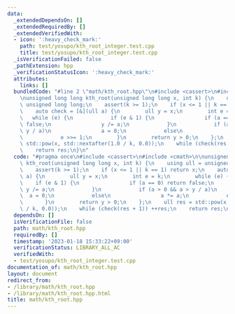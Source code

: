 ```yaml
---
data:
  _extendedDependsOn: []
  _extendedRequiredBy: []
  _extendedVerifiedWith:
  - icon: ':heavy_check_mark:'
    path: test/yosupo/kth_root_integer.test.cpp
    title: test/yosupo/kth_root_integer.test.cpp
  _isVerificationFailed: false
  _pathExtension: hpp
  _verificationStatusIcon: ':heavy_check_mark:'
  attributes:
    links: []
  bundledCode: "#line 2 \"math/kth_root.hpp\"\n#include <cassert>\n#include <cmath>\n\
    \nunsigned long long kth_root(unsigned long long x, int k) {\n    using ull =\
    \ unsigned long long;\n    assert(k >= 1);\n    if (x <= 1 || k == 1) return x;\n\
    \    auto check = [&](ull a) {\n        ull y = x;\n        int e = k;\n     \
    \   while (e) {\n            if (e & 1) {\n                if (a == 0) return\
    \ false;\n                y /= a;\n            }\n            if (a > 0 && a >\
    \ y / a)\n                a = 0;\n            else\n                a *= a;\n\
    \            e >>= 1;\n        }\n        return y > 0;\n    };\n    ull res =\
    \ std::pow(x, std::nextafter(1.0 / k, 0.0));\n    while (check(res + 1)) ++res;\n\
    \    return res;\n}\n"
  code: "#pragma once\n#include <cassert>\n#include <cmath>\n\nunsigned long long\
    \ kth_root(unsigned long long x, int k) {\n    using ull = unsigned long long;\n\
    \    assert(k >= 1);\n    if (x <= 1 || k == 1) return x;\n    auto check = [&](ull\
    \ a) {\n        ull y = x;\n        int e = k;\n        while (e) {\n        \
    \    if (e & 1) {\n                if (a == 0) return false;\n               \
    \ y /= a;\n            }\n            if (a > 0 && a > y / a)\n              \
    \  a = 0;\n            else\n                a *= a;\n            e >>= 1;\n \
    \       }\n        return y > 0;\n    };\n    ull res = std::pow(x, std::nextafter(1.0\
    \ / k, 0.0));\n    while (check(res + 1)) ++res;\n    return res;\n}"
  dependsOn: []
  isVerificationFile: false
  path: math/kth_root.hpp
  requiredBy: []
  timestamp: '2023-01-18 15:33:22+09:00'
  verificationStatus: LIBRARY_ALL_AC
  verifiedWith:
  - test/yosupo/kth_root_integer.test.cpp
documentation_of: math/kth_root.hpp
layout: document
redirect_from:
- /library/math/kth_root.hpp
- /library/math/kth_root.hpp.html
title: math/kth_root.hpp
---
```

